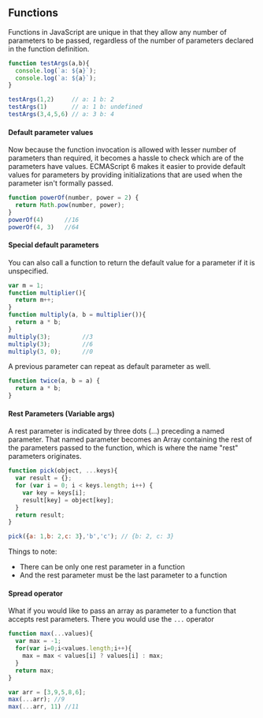 ## Functions

Functions in JavaScript are unique in that they allow any number of parameters to be passed, regardless of the number of parameters declared in the function definition.

``` javascript
function testArgs(a,b){
  console.log(`a: ${a}`);
  console.log(`a: ${a}`);
}

testArgs(1,2)     // a: 1 b: 2
testArgs(1)       // a: 1 b: undefined
testArgs(3,4,5,6) // a: 3 b: 4
```

#### Default parameter values 

Now because the function invocation is allowed with lesser number of parameters than required, it becomes a hassle to check which are of the parameters have values. ECMAScript 6 makes it easier to provide default values for parameters by providing initializations that are used when the parameter isn't formally passed.

``` javascript
function powerOf(number, power = 2) {
  return Math.pow(number, power);
}
powerOf(4)      //16
powerOf(4, 3)   //64
```

#### Special default parameters

You can also call a function to return the default value for a parameter if it is unspecified.

``` javascript
var m = 1;
function multiplier(){
  return m++;
}
function multiply(a, b = multiplier()){
  return a * b;
}
multiply(3);         //3
multiply(3);         //6
multiply(3, 0);      //0
```

A previous parameter can repeat as default parameter as well.

``` javascript
function twice(a, b = a) {
  return a * b;
}
```

#### Rest Parameters (Variable args)

A rest parameter is indicated by three dots (...) preceding a named parameter. That named parameter becomes an Array containing the rest of the parameters passed to the function, which is where the name "rest" parameters originates.

``` javascript
function pick(object, ...keys){
  var result = {};
  for (var i = 0; i < keys.length; i++) {
    var key = keys[i];
    result[key] = object[key];
  }
  return result;
}

pick({a: 1,b: 2,c: 3},'b','c'); // {b: 2, c: 3}
```

Things to note:
* There can be only one rest parameter in a function
* And the rest parameter must be the last parameter to a function

#### Spread operator

What if you would like to pass an array as parameter to a function that accepts rest parameters. There you would use the `...` operator

``` javascript
function max(...values){
  var max = -1;
  for(var i=0;i<values.length;i++){
    max = max < values[i] ? values[i] : max;
  }
  return max;
}

var arr = [3,9,5,8,6];
max(...arr); //9
max(...arr, 11) //11
```
